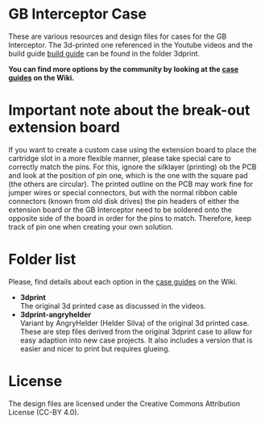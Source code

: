 # GB Interceptor Case

These are various resources and design files for cases for the GB Interceptor. The 3d-printed one referenced in the Youtube videos and the build guide [build guide](https://github.com/Staacks/gbinterceptor/wiki/Build-guide) can be found in the folder 3dprint. 

**You can find more options by the community by looking at the [case guides](https://github.com/Staacks/gbinterceptor/wiki#case-options) on the Wiki.**

# Important note about the break-out extension board

If you want to create a custom case using the extension board to place the cartridge slot in a more flexible manner, please take special care to correctly match the pins. For this, ignore the silklayer (printing) ob the PCB and look at the position of pin one, which is the one with the square pad (the others are circular). The printed outline on the PCB may work fine for jumper wires or special connectors, but with the normal ribbon cable connectors (known from old disk drives) the pin headers of either the extension board or the GB Interceptor need to be soldered onto the opposite side of the board in order for the pins to match. Therefore, keep track of pin one when creating your own solution.

# Folder list

Please, find details about each option in the [case guides](https://github.com/Staacks/gbinterceptor/wiki#case-options) on the Wiki.

* __3dprint__  
  The original 3d printed case as discussed in the videos.
* __3dprint-angryhelder__  
  Variant by AngryHelder (Helder Silva) of the original 3d printed case. These are step files derived from the original 3dprint case to allow for easy adaption into new case projects. It also includes a version that is easier and nicer to print but requires glueing.


# License

The design files are licensed under the Creative Commons Attribution License (CC-BY 4.0).
